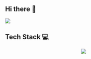## Hi there 👋
![](https://github-profile-summary-cards.vercel.app/api/cards/profile-details?username=a-urabayashi&theme=2077)

## Tech Stack 💻
<p align="center">
  <a href="https://skillicons.dev">
    <img src="https://skillicons.dev/icons?i=git,django,docker,python,typescript,js,webstorm,windows,anaconda,actix,apple,arch,aws,azure,d3,bash,fastapi,flask,gitlab,githubactions,linux,materialui,mysql,nginx,postgres,planetscale,terraform,supabase,postman,pycharm,pytorch,raspberrypi,react,redux,regex,rust,sqlite,supabase,selenium,terraform,vscode,ubuntu,neovim" />
  </a>
</p>

